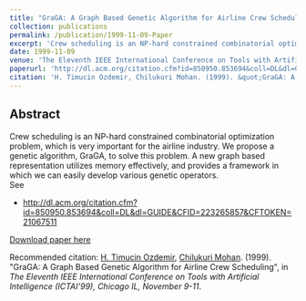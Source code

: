```yaml
---
title: "GraGA: A Graph Based Genetic Algorithm for Airline Crew Scheduling"
collection: publications
permalink: /publication/1999-11-09-Paper
excerpt: 'Crew scheduling is an NP-hard constrained combinatorial optimization problem, which is very important for the airline industry. We propose a genetic algorithm, GraGA, to solve this problem. A new graph based representation utilizes memory effectively, and provides a framework in which we can easily develop various genetic operators.'
date: 1999-11-09
venue: 'The Eleventh IEEE International Conference on Tools with Artificial Intelligence (ICTAI’99), Chicago IL, November 9-11'
paperurl: 'http://dl.acm.org/citation.cfm?id=850950.853694&coll=DL&dl=GUIDE&CFID=223265857&CFTOKEN=21067511'
citation: 'H. Timucin Ozdemir, Chilukuri Mohan. (1999). &quot;GraGA: A Graph Based Genetic Algorithm for Airline Crew Scheduling&quot;, in <i>The Eleventh IEEE International Conference on Tools with Artificial Intelligence (ICTAI’99), Chicago IL, November 9-11</i>.'
---
```


Abstract
-------- 
Crew scheduling is an NP-hard constrained combinatorial optimization problem, which is very important for the airline industry. We propose a genetic algorithm, GraGA, to solve this problem. A new graph based representation utilizes memory effectively, and provides a framework in which we can easily develop various genetic operators.
<br>
See 
- http://dl.acm.org/citation.cfm?id=850950.853694&coll=DL&dl=GUIDE&CFID=223265857&CFTOKEN=21067511
    
[Download paper here](http://dl.acm.org/citation.cfm?id=850950.853694&coll=DL&dl=GUIDE&CFID=223265857&CFTOKEN=21067511)

Recommended citation: [H. Timucin Ozdemir](https://www.linkedin.com/in/hasantimucinozdemir/), [Chilukuri Mohan](https://www.linkedin.com/in/chilukuri-mohan-6a97883). (1999). "GraGA: A Graph Based Genetic Algorithm for Airline Crew Scheduling", in <i>The Eleventh IEEE International Conference on Tools with Artificial Intelligence (ICTAI’99), Chicago IL, November 9-11</i>.
